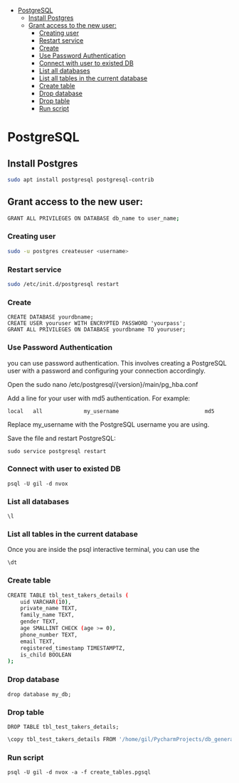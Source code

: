 
- [PostgreSQL](#postgresql)
  - [Install Postgres](#install-postgres)
  - [Grant access to the new user:](#grant-access-to-the-new-user)
    - [Creating user](#creating-user)
    - [Restart service](#restart-service)
    - [Create](#create)
    - [Use Password Authentication](#use-password-authentication)
    - [Connect with user to existed DB](#connect-with-user-to-existed-db)
    - [List all databases](#list-all-databases)
    - [List all tables in the current database](#list-all-tables-in-the-current-database)
    - [Create table](#create-table)
    - [Drop database](#drop-database)
    - [Drop table](#drop-table)
    - [Run script](#run-script)


# PostgreSQL

## Install Postgres

```bash
sudo apt install postgresql postgresql-contrib
```

## Grant access to the new user:

```bash
GRANT ALL PRIVILEGES ON DATABASE db_name to user_name;
```

### Creating user

```bash
sudo -u postgres createuser <username>
```

### Restart service

```bash
sudo /etc/init.d/postgresql restart
```

### Create

```
CREATE DATABASE yourdbname;
CREATE USER youruser WITH ENCRYPTED PASSWORD 'yourpass';
GRANT ALL PRIVILEGES ON DATABASE yourdbname TO youruser;
```

### Use Password Authentication


you can use password authentication. This involves creating a PostgreSQL user with a password and configuring your connection accordingly.

Open the sudo nano /etc/postgresql/{version}/main/pg_hba.conf

Add a line for your user with md5 authentication. For example:

```
local   all             my_username                           md5
```
Replace my_username with the PostgreSQL username you are using.

Save the file and restart PostgreSQL:

```
sudo service postgresql restart
```

### Connect with user to existed DB

```
psql -U gil -d nvox
```

### List all databases

`\l`

### List all tables in the current database

Once you are inside the psql interactive terminal, you can use the 

`\dt`


### Create table

```bash
CREATE TABLE tbl_test_takers_details (
    uid VARCHAR(10),
    private_name TEXT,
    family_name TEXT,
    gender TEXT,
    age SMALLINT CHECK (age >= 0),
    phone_number TEXT,
    email TEXT,
    registered_timestamp TIMESTAMPTZ,
    is_child BOOLEAN
);
```

### Drop database

```
drop database my_db;
```

### Drop table

```
DROP TABLE tbl_test_takers_details;
```


```bash
\copy tbl_test_takers_details FROM '/home/gil/PycharmProjects/db_generate_fake_data/df_tbl_test_takers_details.csv' DELIMITER ',' CSV HEADER;
```


### Run script

```
psql -U gil -d nvox -a -f create_tables.pgsql
```